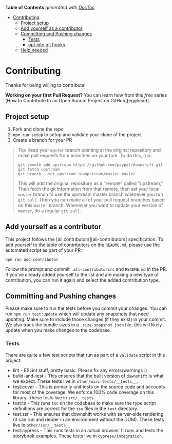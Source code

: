 <!-- START doctoc generated TOC please keep comment here to allow auto update -->
<!-- DON'T EDIT THIS SECTION, INSTEAD RE-RUN doctoc TO UPDATE -->
**Table of Contents**  *generated with [DocToc](https://github.com/thlorenz/doctoc)*

- [Contributing](#contributing)
  - [Project setup](#project-setup)
  - [Add yourself as a contributor](#add-yourself-as-a-contributor)
  - [Committing and Pushing changes](#committing-and-pushing-changes)
    - [Tests](#tests)
    - [opt into git hooks](#opt-into-git-hooks)
  - [Help needed](#help-needed)

<!-- END doctoc generated TOC please keep comment here to allow auto update -->

# Contributing

Thanks for being willing to contribute!

**Working on your first Pull Request?** You can learn how from this _free_
series [How to Contribute to an Open Source Project on GitHub][egghead]

## Project setup

1.  Fork and clone the repo
2.  `npm run setup` to setup and validate your clone of the project
3.  Create a branch for your PR

> Tip: Keep your `master` branch pointing at the original repository and make
> pull requests from branches on your fork. To do this, run:
>
> ```
> git remote add upstream https://github.com/paypal/downshift.git
> git fetch upstream
> git branch --set-upstream-to=upstream/master master
> ```
>
> This will add the original repository as a "remote" called "upstream," Then
> fetch the git information from that remote, then set your local `master`
> branch to use the upstream master branch whenever you run `git pull`. Then you
> can make all of your pull request branches based on this `master` branch.
> Whenever you want to update your version of `master`, do a regular `git pull`.

## Add yourself as a contributor

This project follows the [all contributors][all-contributors] specification. To
add yourself to the table of contributors on the `README.md`, please use the
automated script as part of your PR:

```console
npm run add-contributor
```

Follow the prompt and commit `.all-contributorsrc` and `README.md` in the PR. If
you've already added yourself to the list and are making a new type of
contribution, you can run it again and select the added contribution type.

## Committing and Pushing changes

Please make sure to run the tests before you commit your changes. You can run
`npm run test:update` which will update any snapshots that need updating. Make
sure to include those changes (if they exist) in your commit. We also track the
bundle sizes in a `.size-snapshot.json` file, this will likely update when you
make changes to the codebase.

### Tests

There are quite a few test scripts that run as part of a `validate` script in
this project:

- lint - ESLint stuff, pretty basic. Please fix any errors/warnings :)
- build-and-test - This ensures that the built version of `downshift` is what we expect. These tests live in `other/misc-tests/__tests__`.
- test:cover - This is primarily unit tests on the source code and accounts for most of the coverage. We enforce 100% code coverage on this library. These tests live in `src/__tests__`
- test:ts - This runs `tsc` on the codebase to make sure the type script definitions are correct for the `tsx` files in the `test` directory.
- test:ssr - This ensures that downshift works with server-side rendering (it can run and render in an environment without the DOM). These tests live in `other/ssr/__tests__`
- test:cypress - This runs tests in an actual browser. It runs and tests the storybook examples. These tests live in `cypress/integration`.
